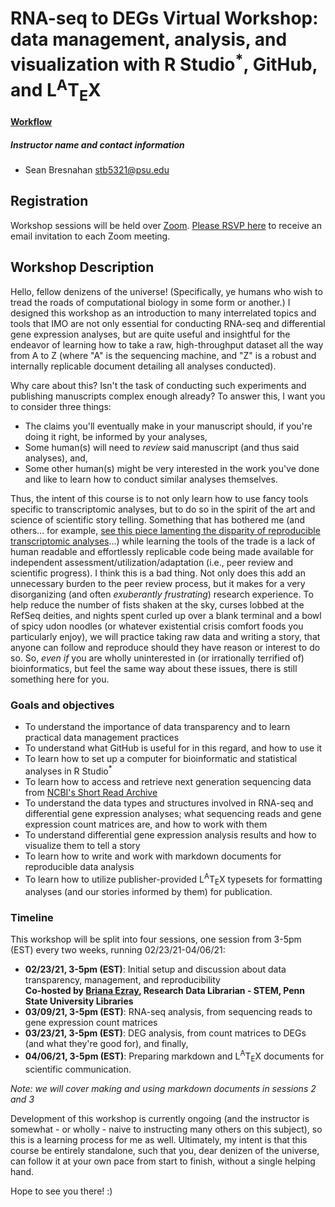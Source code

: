 # RNA-seq to DEGs Virtual Workshop: data management, analysis, and visualization with R Studio<sup>*</sup>, GitHub, and L<sup>A</sup>T<sub>E</sub>X
#### [Workflow](https://sbresnahan.github.io/RNAseq-to-DEGs/)
##### Instructor name and contact information
- Sean Bresnahan [stb5321@psu.edu](stb5321@psu.edu)

## Registration
Workshop sessions will be held over [Zoom](https://zoom.psu.edu). [Please RSVP here](https://www.eventcreate.com/e/rnaseqtodegs) to receive an email invitation to each Zoom meeting.

## Workshop Description
Hello, fellow denizens of the universe! (Specifically, ye humans who wish to tread the roads of computational biology in some form or another.) I designed this workshop as an introduction to many interrelated topics and tools that IMO are not only essential for conducting RNA-seq and differential gene expression analyses, but are quite useful and insightful for the endeavor of learning how to take a raw, high-throughput dataset all the way from A to Z (where "A" is the sequencing machine, and "Z" is a robust and internally replicable document detailing all analyses conducted).  

Why care about this? Isn't the task of conducting such experiments and publishing manuscripts complex enough already? To answer this, I want you to consider three things:  
* The claims you'll eventually make in your manuscript should, if you're doing it right, be informed by your analyses,
* Some human(s) will need to *review* said manuscript (and thus said analyses), and,
* Some other human(s) might be very interested in the work you've done and like to learn how to conduct similar analyses themselves.  

Thus, the intent of this course is to not only learn how to use fancy tools specific to transcriptomic analyses, but to do so in the spirit of the art and science of scientific story telling. Something that has bothered me (and others... for example, [see this piece lamenting the disparity of reproducible transcriptomic analyses](https://www.nap.edu/read/25303/chapter/6)...) while learning the tools of the trade is a lack of human readable and effortlessly replicable code being made available for independent assessment/utilization/adaptation (i.e., peer review and scientific progress). I think this is a bad thing. Not only does this add an unnecessary burden to the peer review process, but it makes for a very disorganizing (and often *exuberantly frustrating*) research experience. To help reduce the number of fists shaken at the sky, curses lobbed at the RefSeq deities, and nights spent curled up over a blank terminal and a bowl of spicy udon noodles (or whatever existential crisis comfort foods you particularly enjoy), we will practice taking raw data and writing a story, that anyone can follow and reproduce should they have reason or interest to do so. So, *even if* you are wholly uninterested in (or irrationally terrified of) bioinformatics, but feel the same way about these issues, there is still something here for you.

### Goals and objectives
* To understand the importance of data transparency and to learn practical data management practices
* To understand what GitHub is useful for in this regard, and how to use it
* To learn how to set up a computer for bioinformatic and statistical analyses in R Studio<sup>*</sup>
* To learn how to access and retrieve next generation sequencing data from [NCBI's Short Read Archive](https://www.ncbi.nlm.nih.gov/sra)
* To understand the data types and structures involved in RNA-seq and differential gene expression analyses; what sequencing reads and gene expression count matrices are, and how to work with them
* To understand differential gene expression analysis results and how to visualize them to tell a story
* To learn how to write and work with markdown documents for reproducible data analysis
* To learn how to utilize publisher-provided L<sup>A</sup>T<sub>E</sub>X typesets for formatting analyses (and our stories informed by them) for publication.

### Timeline
This workshop will be split into four sessions, one session from 3-5pm (EST) every two weeks, running 02/23/21-04/06/21:
* **02/23/21, 3-5pm (EST)**: Initial setup and discussion about data transparency, management, and reproducibility  
   **Co-hosted by [Briana Ezray](https://twitter.com/bezray2?lang=en), Research Data Librarian - STEM, Penn State University Libraries**
* **03/09/21, 3-5pm (EST)**: RNA-seq analysis, from sequencing reads to gene expression count matrices
* **03/23/21, 3-5pm (EST)**: DEG analysis, from count matrices to DEGs (and what they're good for), and finally,
* **04/06/21, 3-5pm (EST)**: Preparing markdown and L<sup>A</sup>T<sub>E</sub>X documents for scientific communication.  

*Note: we will cover making and using markdown documents in sessions 2 and 3*    
  
Development of this workshop is currently ongoing (and the instructor is somewhat - or wholly - naive to instructing many others on this subject), so this is a learning process for me as well. Ultimately, my intent is that this course be entirely standalone, such that you, dear denizen of the universe, can follow it at your own pace from start to finish, without a single helping hand.  
  
Hope to see you there! :)
